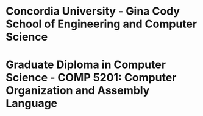# Concordia University - Gina Cody School of Engineering and Computer Science

# Graduate Diploma in Computer Science - COMP 5201: Computer Organization and Assembly Language

